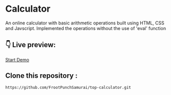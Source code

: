 # Calculator

An online calculator with basic arithmetic operations built using HTML, CSS and Javscript. Implemented the operations without the use of 'eval' function

## :point_down: Live preview:

[Start Demo](https://chhroot.github.io/top-calculator/)

## Clone this repository :

`https://github.com/FrootPunchSamurai/top-calculator.git`



